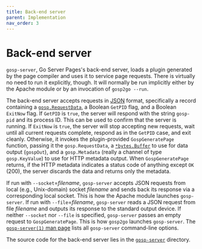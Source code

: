 ```yaml
---
title: Back-end server
parent: Implementation
nav_order: 3
---
```


Back-end server
===============

`gosp-server`, Go Server Pages's back-end server, loads a plugin generated by the page compiler and uses it to service page requests.  There is virtually no need to run it explicitly, though.  It will normally be run implicitly either by the Apache module or by an invocation of `gosp2go --run`.

The back-end server accepts requests in [JSON](https://json.org/) format, specifically a record containing a [`gosp.RequestData`](https://pkg.go.dev/github.com/spakin/gosp/src/gosp#RequestData), a Boolean `GetPID` flag, and a Boolean `ExitNow` flag.  If `GetPID` is `true`, the server will respond with the string `gosp-pid` and its process ID.  This can be used to confirm that the server is running.  If `ExitNow` is `true`, the server will stop accepting new requests, wait until all current requests complete, respond as in the `GetPID` case, and exit cleanly.  Otherwise, it invokes the plugin-provided `GospGeneratePage` function, passing it the `gosp.RequestData`, a [`*bytes.Buffer`](https://golang.org/pkg/bytes/#Buffer) to use for data output (`gospOut`), and a `gosp.Metadata` (really a channel of type `gosp.KeyValue`) to use for HTTP metadata output.  When `GospGeneratePage` returns, if the HTTP metadata indicates a status code of anything except `OK` (200), the server discards the data and returns only the metadata.

If run with `--socket`=*filename*, `gosp-server` accepts JSON requests from local (e.g., Unix-domain) socket *filename* and sends back its response via a corresponding local socket.  This is how the Apache module launches `gosp-server`.  If run with `--file`=*filename*, `gosp-server` reads a JSON request from file *filename* and outputs its response to the standard output device.  If neither `--socket` nor `--file` is specified, `gosp-server` passes an empty request to `GospGeneratePage`.  This is how `gosp2go` launches `gosp-server`.  The [`gosp-server(1)` man page](man-gosp-server.md) lists all `gosp-server` command-line options.

The source code for the back-end server lies in the [`gosp-server`](https://github.com/spakin/gosp/tree/master/src/gosp-server) directory. 
